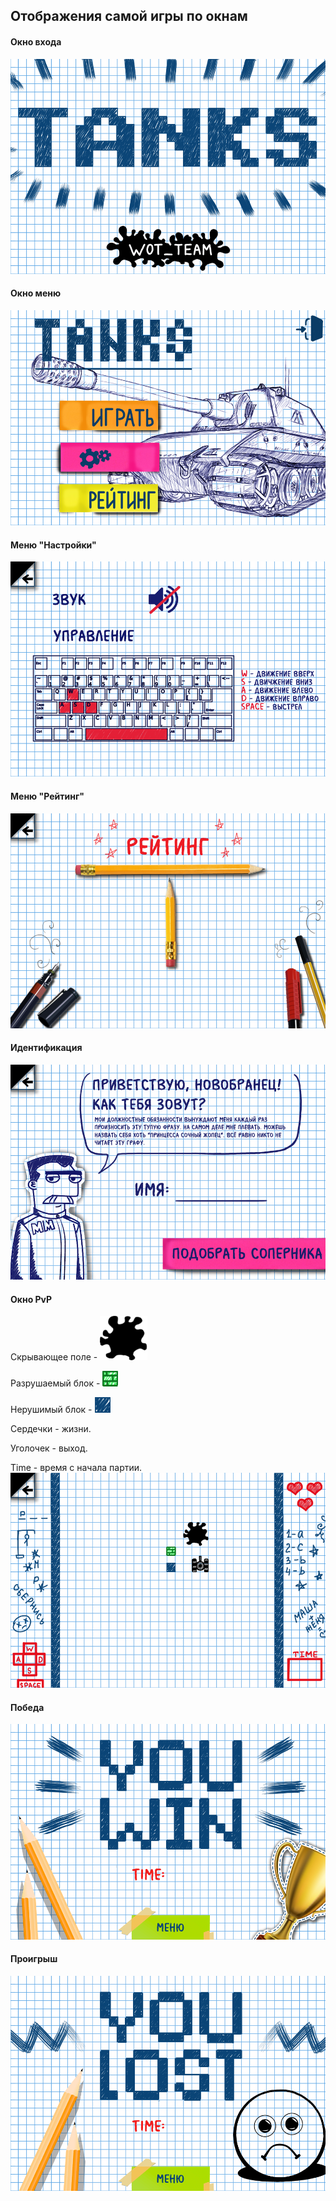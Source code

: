 ## Отображения самой игры по окнам

#### Окно входа
![Interf_1](img/Interf_1.png)


#### Окно меню
![Show_Int2](img/Show_Int2.png)


#### Меню "Настройки"
![Show_Int4](img/Show_Int4.png)


#### Меню "Рейтинг"
![Show_Int7](img/Show_Int7.png)


#### Идентификация
![Show_Int3](img/Show_Int3.png)


#### Окно PvP
Скрывающее поле - ![Klaksa](pvp_draw/Klaksa.png)

Разрушаемый блок - ![Ner_blok](pvp_draw/Ner_blok.png) 

Нерушимый блок - ![Nerush_blok](pvp_draw/Nerush_blok.png)

Сердечки - жизни.

Уголочек - выход.

Time - время с начала партии.
![Board](img/Board.png)


#### Победа
![Show_Interf_5](img/Show_Interf_5.png)


#### Проигрыш
![Show_Int6](img/Show_Int6.png)

